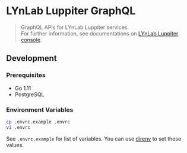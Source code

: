 # LYnLab Luppiter GraphQL

> GraphQL APIs for LYnLab Luppiter services.  
> For further information, see documentations on [LYnLab Luppiter console](https://luppiter.lynlab.co.kr/web).

## Development

### Prerequisites

  - Go 1.11
  - PostgreSQL

### Environment Variables

```sh
cp .envrc.example .envrc
vi .envrc
```

See `.envrc.example` for list of variables. You can use [direnv](http://direnv.net) to set these values.
